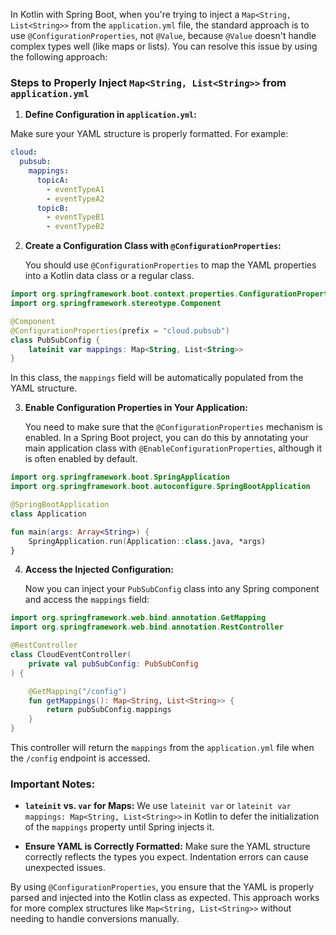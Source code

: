 In Kotlin with Spring Boot, when you're trying to inject a `Map<String, List<String>>` from the `application.yml` file, the standard approach is to use `@ConfigurationProperties`, not `@Value`, because `@Value` doesn't handle complex types well (like maps or lists). You can resolve this issue by using the following approach:

### Steps to Properly Inject `Map<String, List<String>>` from `application.yml`

1. **Define Configuration in `application.yml`:**
   
Make sure your YAML structure is properly formatted. For example:

```yaml
cloud:
  pubsub:
    mappings:
      topicA: 
        - eventTypeA1
        - eventTypeA2
      topicB: 
        - eventTypeB1
        - eventTypeB2
```

2. **Create a Configuration Class with `@ConfigurationProperties`:**

   You should use `@ConfigurationProperties` to map the YAML properties into a Kotlin data class or a regular class.

```kotlin
import org.springframework.boot.context.properties.ConfigurationProperties
import org.springframework.stereotype.Component

@Component
@ConfigurationProperties(prefix = "cloud.pubsub")
class PubSubConfig {
    lateinit var mappings: Map<String, List<String>>
}
```

In this class, the `mappings` field will be automatically populated from the YAML structure.

3. **Enable Configuration Properties in Your Application:**

   You need to make sure that the `@ConfigurationProperties` mechanism is enabled. In a Spring Boot project, you can do this by annotating your main application class with `@EnableConfigurationProperties`, although it is often enabled by default.

```kotlin
import org.springframework.boot.SpringApplication
import org.springframework.boot.autoconfigure.SpringBootApplication

@SpringBootApplication
class Application

fun main(args: Array<String>) {
    SpringApplication.run(Application::class.java, *args)
}
```

4. **Access the Injected Configuration:**

   Now you can inject your `PubSubConfig` class into any Spring component and access the `mappings` field:

```kotlin
import org.springframework.web.bind.annotation.GetMapping
import org.springframework.web.bind.annotation.RestController

@RestController
class CloudEventController(
    private val pubSubConfig: PubSubConfig
) {

    @GetMapping("/config")
    fun getMappings(): Map<String, List<String>> {
        return pubSubConfig.mappings
    }
}
```

This controller will return the `mappings` from the `application.yml` file when the `/config` endpoint is accessed.

### Important Notes:

- **`lateinit` vs. `var` for Maps:** We use `lateinit var` or `lateinit var mappings: Map<String, List<String>>` in Kotlin to defer the initialization of the `mappings` property until Spring injects it.
  
- **Ensure YAML is Correctly Formatted:** Make sure the YAML structure correctly reflects the types you expect. Indentation errors can cause unexpected issues.

By using `@ConfigurationProperties`, you ensure that the YAML is properly parsed and injected into the Kotlin class as expected. This approach works for more complex structures like `Map<String, List<String>>` without needing to handle conversions manually.
